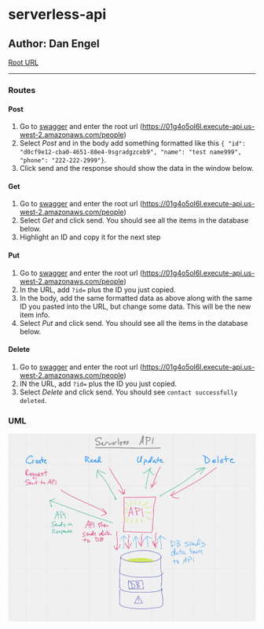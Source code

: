 # serverless-api

## Author: Dan Engel

[Root URL](https://01g4o5ol6l.execute-api.us-west-2.amazonaws.com/people)

---

### Routes

#### Post

1. Go to [swagger](https://inspector.swagger.io/builder) and enter the root url (https://01g4o5ol6l.execute-api.us-west-2.amazonaws.com/people)
1. Select *Post* and in the body add something formatted like this
  `{ "id": "d0cf9e12-cba0-4651-88e4-9sgradgzceb9", "name": "test name999", "phone": "222-222-2999"}`.
1. Click send and the response should show the data in the window below.

#### Get

1. Go to [swagger](https://inspector.swagger.io/builder) and enter the root url (https://01g4o5ol6l.execute-api.us-west-2.amazonaws.com/people)
1. Select *Get* and click send. You should see all the items in the database below.
1. Highlight an ID and copy it for the next step

#### Put

1. Go to [swagger](https://inspector.swagger.io/builder) and enter the root url (https://01g4o5ol6l.execute-api.us-west-2.amazonaws.com/people)
1. In the URL, add `?id=` plus the ID you just copied.
1. In the body, add the same formatted data as above along with the same ID you pasted into the URL, but change some data. This will be the new item info.
1. Select *Put* and click send. You should see all the items in the database below.

#### Delete

1. Go to [swagger](https://inspector.swagger.io/builder) and enter the root url (https://01g4o5ol6l.execute-api.us-west-2.amazonaws.com/people)
1. IN the URL, add `?id=` plus the ID you just copied.
1. Select *Delete* and click send. You should see `contact successfully deleted`.

### UML

![WRRC](serverless-api.png)

